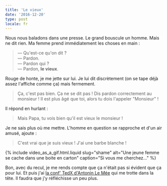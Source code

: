 ```yaml
---
title: 'Le vieux'
date: '2016-12-20'
type: post
locale: fr
---
```


Nous nous baladons dans une presse. Le grand bouscule un homme. Mais ne dit rien. Ma femme prend immédiatement les choses en main :

> — Qu'est-ce qu'on dit ?  
> — Pardon.  
> — Pardon qui ?  
> — Pardon, **le vieux**.

Rouge de honte, je me jette sur lui. Je lui dit discrètement (on se tape déjà assez l'affiche comme ça) mais fermement.

> Ça, c'est pas bien. Ça ne se dit pas ! Dis pardon correctement au monsieur ! Il est plus âgé que toi, alors tu dois l'appeler "Monsieur" !

Il répond en hurlant :

> Mais Papa, tu vois bien qu'il est vieux le monsieur !

Je ne sais plus où me mettre. L'homme en question se rapproche et d'un air amusé, ajoute :

> C'est vrai que je suis vieux ! J'ai une barbe blanche !

{% include video_as_a_gif.html.liquid
slug="shame"
alt="Une jeune femme se cache dans une boite en carton"
caption="Si vous me cherchez…"
%}

Bon, avec du recul, je me rends compte que ça n'était pas si évident que ça pour lui. Et puis j'ai [la conf' TedX d'Antonin Le Mée](https://www.youtube.com/watch?v=8aM0mWvEdvo) qui me trotte dans la tête. Il faudra que j'y réfléchisse un peu plus.
